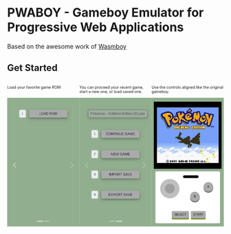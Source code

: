 # PWABOY - Gameboy Emulator for Progressive Web Applications

Based on the awesome work of [Wasmboy](https://github.com/torch2424/wasmboy)

## Get Started

<svg fill="none" viewBox="0 0 800 600" width="800" height="600" xmlns="http://www.w3.org/2000/svg">
    <foreignObject width="100%" height="100%">
        <div xmlns="http://www.w3.org/1999/xhtml">
            <style>
                .container {
                    display: flex;
                    flex-direction: row;
                }
                .item {
                }
                img {
                    max-height: 100%;
                    min-width: 100%;
                }
            </style>
            <div class="container">
                <div class="item">
                    <p>Load your favorite game ROM</p>
                    <br>
                    <img src="./media/pwaboy_screen_0.png">
                </div>
                <div class="item">
                    <p>You can proceed your recent game, start a new one, or load saved one.</p>
                    <img src="./media/pwaboy_screen_1.png">
                </div>
                <div class="item">
                    <p>Use the controls aligned like the original gameboy.</p>
                    <img src="./media/pwaboy_screen_2.png">
                </div>
            </div>
        </div>
    </foreignObject>
</svg>
